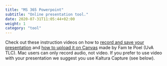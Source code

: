 ```yaml
---
title: "MS 365 Powerpoint"
subtitle: "Online presentation tool."
date: 2020-07-31T11:05:44+02:00
weight: 1
category: "tool"
---
```


Check out these instruction videos on how to [record and save your presentation](https://youtu.be/JhKynNJUAIo) and [how to upload it on Canvas](https://youtu.be/9ltM3nLcwJ0) made by Fam te Poel (UvA TLC). Mac users can only record audio, not video. If you prefer to use video with your presentation we suggest you use Kaltura Capture (see below).
